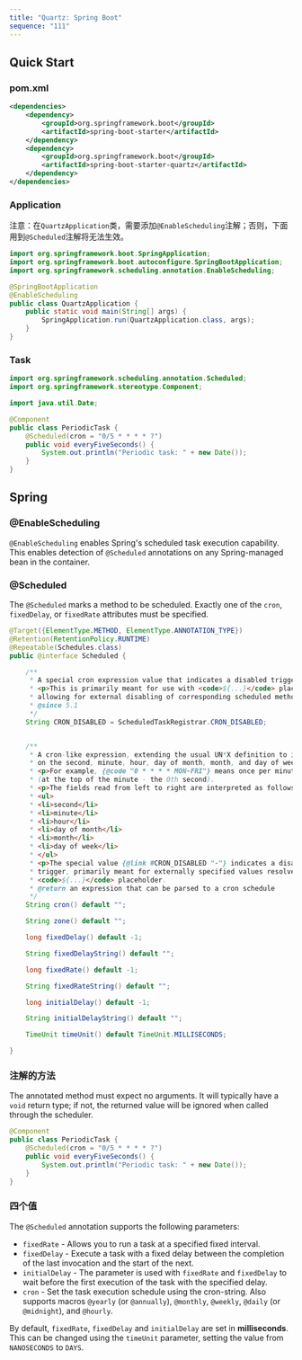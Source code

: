 ```yaml
---
title: "Quartz: Spring Boot"
sequence: "111"
---
```


## Quick Start

### pom.xml

```xml
<dependencies>
    <dependency>
        <groupId>org.springframework.boot</groupId>
        <artifactId>spring-boot-starter</artifactId>
    </dependency>
    <dependency>
        <groupId>org.springframework.boot</groupId>
        <artifactId>spring-boot-starter-quartz</artifactId>
    </dependency>
</dependencies>
```

### Application

注意：在`QuartzApplication`类，需要添加`@EnableScheduling`注解；否则，下面用到`@Scheduled`注解将无法生效。

```java
import org.springframework.boot.SpringApplication;
import org.springframework.boot.autoconfigure.SpringBootApplication;
import org.springframework.scheduling.annotation.EnableScheduling;

@SpringBootApplication
@EnableScheduling
public class QuartzApplication {
    public static void main(String[] args) {
        SpringApplication.run(QuartzApplication.class, args);
    }
}
```

### Task

```java
import org.springframework.scheduling.annotation.Scheduled;
import org.springframework.stereotype.Component;

import java.util.Date;

@Component
public class PeriodicTask {
    @Scheduled(cron = "0/5 * * * * ?")
    public void everyFiveSeconds() {
        System.out.println("Periodic task: " + new Date());
    }
}
```

## Spring

### @EnableScheduling

`@EnableScheduling` enables Spring's scheduled task execution capability.
This enables detection of `@Scheduled` annotations on any Spring-managed bean in the container.

### @Scheduled

The `@Scheduled` marks a method to be scheduled.
Exactly one of the `cron`, `fixedDelay`, or `fixedRate` attributes must be specified.

```java
@Target({ElementType.METHOD, ElementType.ANNOTATION_TYPE})
@Retention(RetentionPolicy.RUNTIME)
@Repeatable(Schedules.class)
public @interface Scheduled {

	/**
	 * A special cron expression value that indicates a disabled trigger: {@value}.
	 * <p>This is primarily meant for use with <code>${...}</code> placeholders,
	 * allowing for external disabling of corresponding scheduled methods.
	 * @since 5.1
	 */
	String CRON_DISABLED = ScheduledTaskRegistrar.CRON_DISABLED;


	/**
	 * A cron-like expression, extending the usual UN*X definition to include triggers
	 * on the second, minute, hour, day of month, month, and day of week.
	 * <p>For example, {@code "0 * * * * MON-FRI"} means once per minute on weekdays
	 * (at the top of the minute - the 0th second).
	 * <p>The fields read from left to right are interpreted as follows.
	 * <ul>
	 * <li>second</li>
	 * <li>minute</li>
	 * <li>hour</li>
	 * <li>day of month</li>
	 * <li>month</li>
	 * <li>day of week</li>
	 * </ul>
	 * <p>The special value {@link #CRON_DISABLED "-"} indicates a disabled cron
	 * trigger, primarily meant for externally specified values resolved by a
	 * <code>${...}</code> placeholder.
	 * @return an expression that can be parsed to a cron schedule
	 */
	String cron() default "";

	String zone() default "";

	long fixedDelay() default -1;

	String fixedDelayString() default "";

	long fixedRate() default -1;

	String fixedRateString() default "";

	long initialDelay() default -1;

	String initialDelayString() default "";

	TimeUnit timeUnit() default TimeUnit.MILLISECONDS;

}
```

### 注解的方法

The annotated method must expect no arguments.
It will typically have a `void` return type;
if not, the returned value will be ignored when called through the scheduler.

```java
@Component
public class PeriodicTask {
    @Scheduled(cron = "0/5 * * * * ?")
    public void everyFiveSeconds() {
        System.out.println("Periodic task: " + new Date());
    }
}
```

### 四个值

The `@Scheduled` annotation supports the following parameters:

- `fixedRate` - Allows you to run a task at a specified fixed interval.
- `fixedDelay` - Execute a task with a fixed delay between the completion of the last invocation and the start of the next.
- `initialDelay` - The parameter is used with `fixedRate` and `fixedDelay` to wait
  before the first execution of the task with the specified delay.
- `cron` - Set the task execution schedule using the cron-string.
  Also supports macros `@yearly` (or `@annually`), `@monthly`, `@weekly`, `@daily` (or `@midnight`), and `@hourly`.

By default, `fixedRate`, `fixedDelay` and `initialDelay` are set in **milliseconds**.
This can be changed using the `timeUnit` parameter, setting the value from `NANOSECONDS` to `DAYS`.
